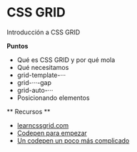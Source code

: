 # CSS GRID
Introducción a CSS GRID

**Puntos**
* Qué es CSS GRID y por qué mola
* Qué necesitamos
* grid-template-···
* grid-···-gap
* grid-auto-···
* Posicionando elementos

** Recursos **
* [learncssgrid.com](http://learncssgrid.com)
* [Codepen para empezar](https://codepen.io/oneeyedman/pen/WEmRdj)
* [Un codepen un poco más complicado](http://codepen.io/oneeyedman/pen/oGvwae)
